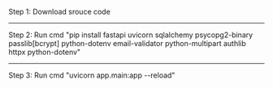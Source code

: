 Step 1: Download srouce code <hr/>
Step 2: Run cmd "pip install fastapi uvicorn sqlalchemy psycopg2-binary passlib[bcrypt] python-dotenv email-validator python-multipart authlib httpx python-dotenv" <hr/>
Step 3: Run cmd "uvicorn app.main:app --reload"
